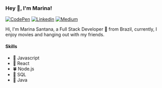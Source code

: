 ### Hey 👋, I'm Marina!

[![CodePen](https://github.com/marina-santana/imagens/blob/master/codepen_pink.png "CodePen")](https://codepen.io/marinaSantana)
[![Linkedin](https://github.com/marina-santana/imagens/blob/master/linkedin_pink.png "Linkedin")](https://linkedin.com/in/marina-santa)
[![Medium](https://github.com/marina-santana/imagens/blob/master/medio_pink.png "Medium")](https://medium.com/@marina_santana/modais-dinâmicas-com-react-js-f78be554f546)

Hi, I'm Marina Santana, a Full Stack Developer 🚀 from Brazil, currently, I enjoy movies and hanging out with my friends.

#### Skills
- 🌻 Javascript
- 🌷 React
- 🍀 Node.js
- 🌼 SQL
- 🌻 Java

<!--
**marina-santana/marina-santana** is a ✨ _special_ ✨ repository because its `README.md` (this file) appears on your GitHub profile.
-->
